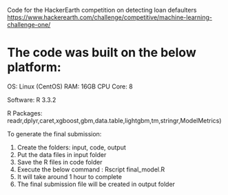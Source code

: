 Code for the HackerEarth competition on detecting loan defaulters 
https://www.hackerearth.com/challenge/competitive/machine-learning-challenge-one/

# The code was built on the below platform:
OS: Linux (CentOS)
RAM: 16GB
CPU Core: 8

Software:
R 3.3.2

R Packages:
readr,dplyr,caret,xgboost,gbm,data.table,lightgbm,tm,stringr,ModelMetrics)

To generate the final submission:
1) Create the folders: input, code, output
2) Put the data files in input folder
3) Save the R files in code folder
4) Execute the below command :
	Rscript final_model.R
5) It will take around 1 hour to complete
6) The final submission file will be created in output folder

	
